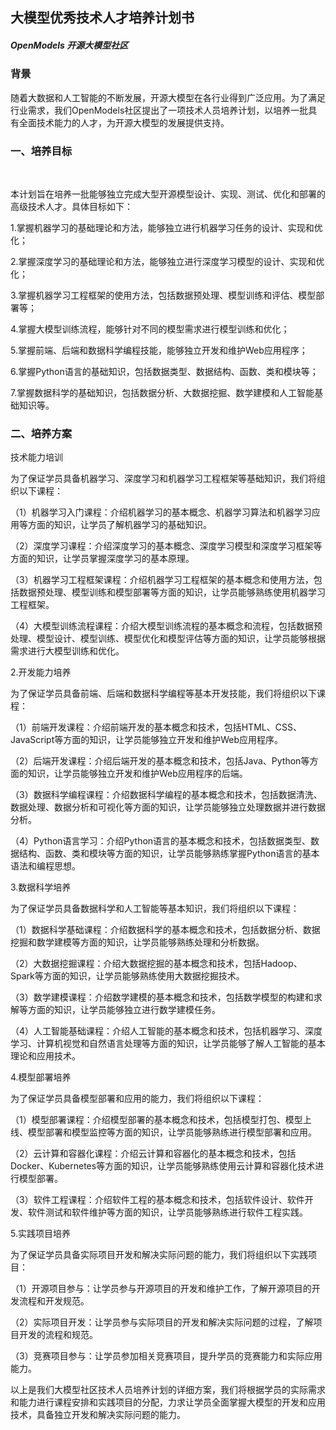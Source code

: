 ## 大模型优秀技术人才培养计划书



##### OpenModels 开源大模型社区

 

### **背景**

   

   随着大数据和人工智能的不断发展，开源大模型在各行业得到广泛应用。为了满足行业需求，我们OpenModels社区提出了一项技术人员培养计划，以培养一批具有全面技术能力的人才，为开源大模型的发展提供支持。

 

 

### 一、培养目标

​    

​    本计划旨在培养一批能够独立完成大型开源模型设计、实现、测试、优化和部署的高级技术人才。具体目标如下：

 

1.掌握机器学习的基础理论和方法，能够独立进行机器学习任务的设计、实现和优化；

2.掌握深度学习的基础理论和方法，能够独立进行深度学习模型的设计、实现和优化；

3.掌握机器学习工程框架的使用方法，包括数据预处理、模型训练和评估、模型部署等；

4.掌握大模型训练流程，能够针对不同的模型需求进行模型训练和优化；

5.掌握前端、后端和数据科学编程技能，能够独立开发和维护Web应用程序；

6.掌握Python语言的基础知识，包括数据类型、数据结构、函数、类和模块等；

7.掌握数据科学的基础知识，包括数据分析、大数据挖掘、数学建模和人工智能基础知识等。

 

### 二、培养方案

 

技术能力培训

为了保证学员具备机器学习、深度学习和机器学习工程框架等基础知识，我们将组织以下课程：

 

（1）机器学习入门课程：介绍机器学习的基本概念、机器学习算法和机器学习应用等方面的知识，让学员了解机器学习的基础知识。

 

（2）深度学习课程：介绍深度学习的基本概念、深度学习模型和深度学习框架等方面的知识，让学员掌握深度学习的基本原理。

 

（3）机器学习工程框架课程：介绍机器学习工程框架的基本概念和使用方法，包括数据预处理、模型训练和模型部署等方面的知识，让学员能够熟练使用机器学习工程框架。

 

（4）大模型训练流程课程：介绍大模型训练流程的基本概念和流程，包括数据预处理、模型设计、模型训练、模型优化和模型评估等方面的知识，让学员能够根据需求进行大模型训练和优化。

 

2.开发能力培养

 

为了保证学员具备前端、后端和数据科学编程等基本开发技能，我们将组织以下课程：

 

（1）前端开发课程：介绍前端开发的基本概念和技术，包括HTML、CSS、JavaScript等方面的知识，让学员能够独立开发和维护Web应用程序。

 

（2）后端开发课程：介绍后端开发的基本概念和技术，包括Java、Python等方面的知识，让学员能够独立开发和维护Web应用程序的后端。

 

（3）数据科学编程课程：介绍数据科学编程的基本概念和技术，包括数据清洗、数据处理、数据分析和可视化等方面的知识，让学员能够独立处理数据并进行数据分析。

 

（4）Python语言学习：介绍Python语言的基本概念和技术，包括数据类型、数据结构、函数、类和模块等方面的知识，让学员能够熟练掌握Python语言的基本语法和编程思想。

 

3.数据科学培养

 

为了保证学员具备数据科学和人工智能等基本知识，我们将组织以下课程：

 

（1）数据科学基础课程：介绍数据科学的基本概念和技术，包括数据分析、数据挖掘和数学建模等方面的知识，让学员能够熟练处理和分析数据。

 

（2）大数据挖掘课程：介绍大数据挖掘的基本概念和技术，包括Hadoop、Spark等方面的知识，让学员能够熟练使用大数据挖掘技术。

 

（3）数学建模课程：介绍数学建模的基本概念和技术，包括数学模型的构建和求解等方面的知识，让学员能够独立进行数学建模任务。

 

（4）人工智能基础课程：介绍人工智能的基本概念和技术，包括机器学习、深度学习、计算机视觉和自然语言处理等方面的知识，让学员能够了解人工智能的基本理论和应用技术。

 

4.模型部署培养

 

为了保证学员具备模型部署和应用的能力，我们将组织以下课程：

 

（1）模型部署课程：介绍模型部署的基本概念和技术，包括模型打包、模型上线、模型部署和模型监控等方面的知识，让学员能够熟练进行模型部署和应用。

 

（2）云计算和容器化课程：介绍云计算和容器化的基本概念和技术，包括Docker、Kubernetes等方面的知识，让学员能够熟练使用云计算和容器化技术进行模型部署。

 

（3）软件工程课程：介绍软件工程的基本概念和技术，包括软件设计、软件开发、软件测试和软件维护等方面的知识，让学员能够熟练进行软件工程实践。

 

5.实践项目培养

 

为了保证学员具备实际项目开发和解决实际问题的能力，我们将组织以下实践项目：

 

（1）开源项目参与：让学员参与开源项目的开发和维护工作，了解开源项目的开发流程和开发规范。

 

（2）实际项目开发：让学员参与实际项目的开发和解决实际问题的过程，了解项目开发的流程和规范。

 

（3）竞赛项目参与：让学员参加相关竞赛项目，提升学员的竞赛能力和实际应用能力。

 

 

以上是我们大模型社区技术人员培养计划的详细方案，我们将根据学员的实际需求和能力进行课程安排和实践项目的分配，力求让学员全面掌握大模型的开发和应用技术，具备独立开发和解决实际问题的能力。
